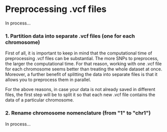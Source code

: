 # Preprocessing .vcf files

In process...

### 1. Partition data into separate .vcf files (one for each chromosome)

First of all, it is important to keep in mind that the computational time of preprocessing .vcf files can be substantial. The more SNPs to preprocess, the larger the computational time. For that reason, working with one .vcf file for each chromosome seems better than treating the whole dataset at once. Moreover, a further benefit of splitting the data into separate files is that it allows you to preprocess them in parallel.

For the above reasons, in case your data is not already saved in different files, the first step will be to split it so that each new .vcf file contains the data of a particular chromosome.

### 2. Rename chromosome nomenclature (from "1" to "chr1")



In process...
